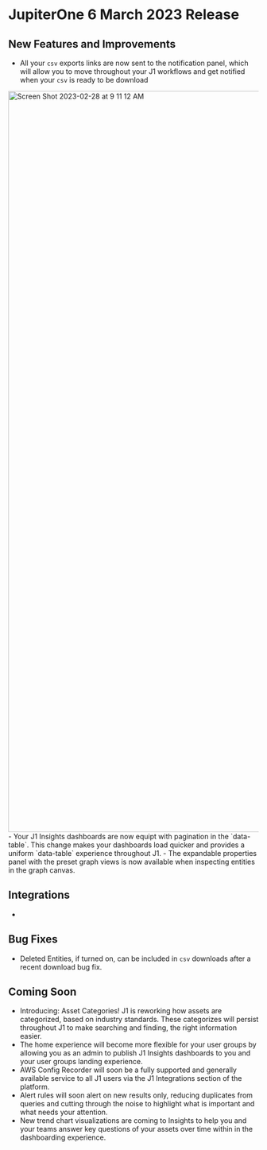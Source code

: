 # JupiterOne 6 March 2023 Release

## New Features and Improvements
-  All your `csv` exports links are now sent to the notification panel, which will allow you to move throughout your J1 workflows and get notified when your `csv` is ready to be download
<img width="1492" alt="Screen Shot 2023-02-28 at 9 11 12 AM" src="https://user-images.githubusercontent.com/112508192/221895445-d619874a-c3cf-47f3-9ca4-daf9c9316157.png">
-  Your J1 Insights dashboards are now equipt with pagination in the `data-table`. This change makes your dashboards load quicker and provides a uniform `data-table` experience throughout J1. 
-  The expandable properties panel with the preset graph views is now available when inspecting entities in the graph canvas. 

## Integrations

- 

## Bug Fixes

-   Deleted Entities, if turned on, can be included in `csv` downloads after a recent download bug fix. 

## Coming Soon

- Introducing: Asset Categories! J1 is reworking how assets are categorized, based on industry standards. These categorizes will persist throughout J1 to make searching and finding, the right information easier. 
- The home experience will become more flexible for your user groups by allowing you as an admin to publish J1 Insights dashboards to you and your user groups landing experience.  
- AWS Config Recorder will soon be a fully supported and generally available service to all J1 users via the J1 Integrations section of the platform.
- Alert rules will soon alert on new results only, reducing duplicates from queries and cutting through the noise to highlight what is important and what needs your attention. 
- New trend chart visualizations are coming to Insights to help you and your teams answer key questions of your assets over time within in the dashboarding experience. 
